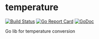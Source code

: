 # temperature
[![Build Status](https://travis-ci.org/yanndr/temperature.svg?branch=dev)](https://travis-ci.org/yanndr/temperature) [![Go Report Card](https://goreportcard.com/badge/github.com/yanndr/temperature)](https://goreportcard.com/report/github.com/yanndr/temperature)
[![GoDoc](https://godoc.org/github.com/yanndr/temperature?status.svg)](https://godoc.org/github.com/yanndr/temperature)

Go lib for temperature conversion
